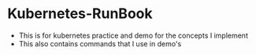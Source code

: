 # Kubernetes-RunBook

- This is for kubernetes practice and demo for the concepts I implement
- This also contains commands that I use in demo's